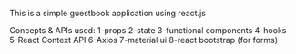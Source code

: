 This is a simple guestbook application using react.js

Concepts & APIs used:
1-props
2-state
3-functional components
4-hooks
5-React Context API
6-Axios
7-material ui
8-react bootstrap (for forms)
